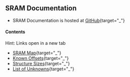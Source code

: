 ﻿## SRAM Documentation

* SRAM Documentation is hosted at [GitHub](https://github.com/CleanCodeX/SramFormat.SoE"){target="_"}

#### Contents

Hint: Links open in a new tab

* [SRAM Map](https://github.com/CleanCodeX/SramFormat.SoE/blob/master/Markdown/Items/Sram.md){target="_"}
* [Known Offsets](https://github.com/CleanCodeX/SramFormat.SoE/blob/master/Markdown/Offsets.md){target="_"}
* [Structure Sizes](https://github.com/CleanCodeX/SramFormat.SoE/blob/master/Markdown/Sizes.md){target="_"}
* [List of Unknowns](https://github.com/CleanCodeX/SramFormat.SoE/blob/master/Markdown/Unknowns.md){target="_"}
